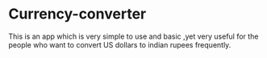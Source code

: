 # Currency-converter
This is an app which is very simple to use and basic ,yet very useful for the people who want to convert US dollars to indian rupees frequently.


